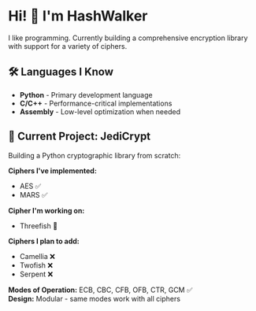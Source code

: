 # Hi! 👋 I'm HashWalker

I like programming. Currently building a comprehensive encryption library with support for a variety of ciphers.

## 🛠️ Languages I Know
- **Python** - Primary development language
- **C/C++** - Performance-critical implementations
- **Assembly** - Low-level optimization when needed

## 🔐 Current Project: JediCrypt

Building a Python cryptographic library from scratch:

**Ciphers I've implemented:**
- AES ✅
- MARS ✅

**Cipher I'm working on:**
- Threefish 🚧

**Ciphers I plan to add:**
- Camellia ❌
- Twofish ❌
- Serpent ❌

**Modes of Operation:** ECB, CBC, CFB, OFB, CTR, GCM ✅  
**Design:** Modular - same modes work with all ciphers

